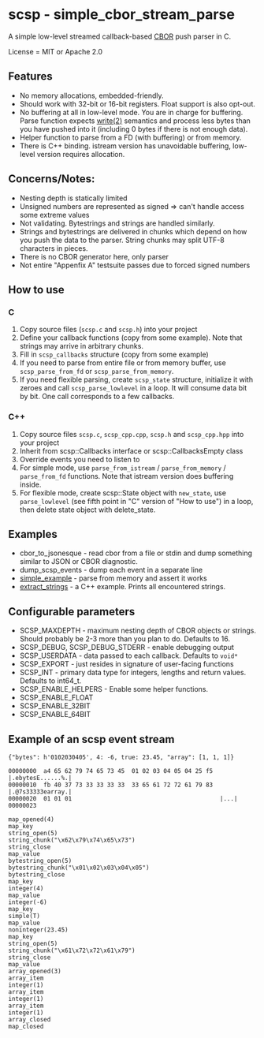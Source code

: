 # scsp - simple_cbor_stream_parse

A simple low-level streamed callback-based [CBOR](https://cbor.io/) push parser in C.

License = MIT or Apache 2.0

## Features

* No memory allocations, embedded-friendly.
* Should work with 32-bit or 16-bit registers. Float support is also opt-out.
* No buffering at all in low-level mode. You are in charge for buffering. Parse function expects [write(2)](http://man7.org/linux/man-pages/man2/write.2.html) semantics and process less bytes than you have pushed into it (including 0 bytes if there is not enough data).
* Helper function to parse from a FD (with buffering) or from memory.
* There is C++ binding. istream version has unavoidable buffering, low-level version requires allocation.

## Concerns/Notes:

* Nesting depth is statically limited
* Unsigned numbers are represented as signed => can't handle access some extreme values
* Not validating. Bytestrings and strings are handled similarly.
* Strings and bytestrings are delivered in chunks which depend on how you push the data to the parser. String chunks may split UTF-8 characters in pieces.
* There is no CBOR generator here, only parser
* Not entire "Appenfix A" testsuite passes due to forced signed numbers

## How to use

### C

1. Copy source files (`scsp.c` and `scsp.h`) into your project
2. Define your callback functions (copy from some example). Note that strings may arrive in arbitrary chunks.
3. Fill in `scsp_callbacks` structure (copy from some example)
4. If you need to parse from entire file or from memory buffer, use `scsp_parse_from_fd` or `scsp_parse_from_memory`.
5. If you need flexible parsing, create `scsp_state` structure, initialize it with zeroes and call `scsp_parse_lowlevel` in a loop. It will consume data bit by bit. One call corresponds to a few callbacks.

### C++

1. Copy source files `scsp.c`, `scsp_cpp.cpp`, `scsp.h` and `scsp_cpp.hpp` into your project
2. Inherit from scsp::Callbacks interface or scsp::CallbacksEmpty class
3. Override events you need to listen to
4. For simple mode, use `parse_from_istream` / `parse_from_memory` / `parse_from_fd` functions. Note that istream version does buffering inside.
5. For flexible mode, create scsp::State object with `new_state`, use `parse_lowlevel` (see fifth point in "C" version of "How to use") in a loop, then delete state object with delete_state.

## Examples

* cbor_to_jsonesque - read cbor from a file or stdin and dump something similar to JSON or CBOR diagnostic.
* dump_scsp_events - dump each event in a separate line
* [simple_example](/simple_example.c) - parse from memory and assert it works
* [extract_strings](/extract_strings.c) - a C++ example. Prints all encountered strings.


## Configurable parameters


* SCSP_MAXDEPTH - maximum nesting depth of CBOR objects or strings. Should probably be 2-3 more than you plan to do. Defaults to 16.
* SCSP_DEBUG, SCSP_DEBUG_STDERR - enable debugging output
* SCSP_USERDATA - data passed to each callback. Defaults to `void*`
* SCSP_EXPORT - just resides in signature of user-facing functions
* SCSP_INT - primary data type for integers, lengths and return values. Defaults to int64_t.
* SCSP_ENABLE_HELPERS - Enable some helper functions.
* SCSP_ENABLE_FLOAT
* SCSP_ENABLE_32BIT
* SCSP_ENABLE_64BIT

## Example of an scsp event stream

`{"bytes": h'0102030405', 4: -6, true: 23.45, "array": [1, 1, 1]}`

```
00000000  a4 65 62 79 74 65 73 45  01 02 03 04 05 04 25 f5  |.ebytesE......%.|
00000010  fb 40 37 73 33 33 33 33  33 65 61 72 72 61 79 83  |.@7s33333earray.|
00000020  01 01 01                                          |...|
00000023
```

```
map_opened(4)
map_key
string_open(5)
string_chunk("\x62\x79\x74\x65\x73")
string_close
map_value
bytestring_open(5)
bytestring_chunk("\x01\x02\x03\x04\x05")
bytestring_close
map_key
integer(4)
map_value
integer(-6)
map_key
simple(T)
map_value
noninteger(23.45)
map_key
string_open(5)
string_chunk("\x61\x72\x72\x61\x79")
string_close
map_value
array_opened(3)
array_item
integer(1)
array_item
integer(1)
array_item
integer(1)
array_closed
map_closed
```
